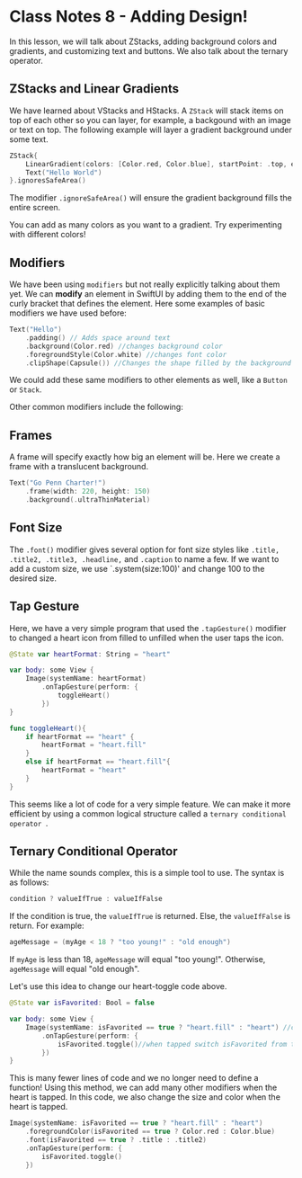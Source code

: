# Class Notes 8 - Adding Design! 

In this lesson, we will talk about ZStacks, adding background colors and gradients, and customizing text and buttons. We also talk about the ternary operator.

## ZStacks and Linear Gradients
We have learned about VStacks and HStacks. A `ZStack` will stack items on top of each other so you can layer, for example, a backgound with an image or text on top. The following example will layer a gradient background under some text.
```swift
ZStack{
    LinearGradient(colors: [Color.red, Color.blue], startPoint: .top, endPoint: .bottom)
    Text("Hello World")
}.ignoresSafeArea()
``` 
The modifier `.ignoreSafeArea()` will ensure the gradient background fills the entire screen. 

You can add as many colors as you want to a gradient. Try experimenting with different colors!

## Modifiers
We have been using `modifiers` but not really explicitly talking about them yet. We can **modify** an element in SwiftUI by adding them to the end of the curly bracket that defines the element. Here some examples of basic modifiers we have used before:
```swift
Text("Hello")
    .padding() // Adds space around text
    .background(Color.red) //changes background color
    .foregroundStyle(Color.white) //changes font color
    .clipShape(Capsule()) //Changes the shape filled by the background color
```
We could add these same modifiers to other elements as well, like a `Button` or `Stack`.

Other common modifiers include the following:
## Frames
A frame will specify exactly how big an element will be. Here we create a frame with a translucent background.
```swift
Text("Go Penn Charter!")
    .frame(width: 220, height: 150)
    .background(.ultraThinMaterial)
```

## Font Size
The `.font()` modifier gives several option for font size styles like `.title, .title2, .title3, .headline,` and  `.caption` to name a few. If we want to add a custom size, we use `.system(size:100)' and change 100 to the desired size.


## Tap Gesture
Here, we have a very simple program that used the `.tapGesture()` modifier to changed a heart icon from filled to unfilled when the user taps the icon.
```swift
@State var heartFormat: String = "heart"

var body: some View {
    Image(systemName: heartFormat)
        .onTapGesture(perform: {
            toggleHeart()
        })
}

func toggleHeart(){
    if heartFormat == "heart" {
        heartFormat = "heart.fill"
    }
    else if heartFormat == "heart.fill"{
        heartFormat = "heart"
    }
}
```
This seems like a lot of code for a very simple feature. We can make it more efficient by using a common logical structure called a `ternary conditional operator `. 

## Ternary Conditional Operator
While the name sounds complex, this is a simple tool to use. The syntax is as follows:
```swift
condition ? valueIfTrue : valueIfFalse
```
If the condition is true, the `valueIfTrue` is returned. Else, the `valueIfFalse` is return. For example:
```swift
ageMessage = (myAge < 18 ? "too young!" : "old enough")
```
If `myAge` is less than 18, `ageMessage` will equal "too young!". Otherwise, `ageMessage` will equal "old enough".

Let's use this idea to change our heart-toggle code above. 

```swift
@State var isFavorited: Bool = false

var body: some View {
    Image(systemName: isFavorited == true ? "heart.fill" : "heart") //chose the image based on the variable isFavorited
        .onTapGesture(perform: {
            isFavorited.toggle()//when tapped switch isFavorited from true to false or vice versa
        })
}
```
This is many fewer lines of code and we no longer need to define a function! Using this method, we can add many other modifiers when the heart is tapped. In this code, we also change the size and color when the heart is tapped.
```swift
Image(systemName: isFavorited == true ? "heart.fill" : "heart")
    .foregroundColor(isFavorited == true ? Color.red : Color.blue)
    .font(isFavorited == true ? .title : .title2)
    .onTapGesture(perform: {
        isFavorited.toggle()
    })
```
